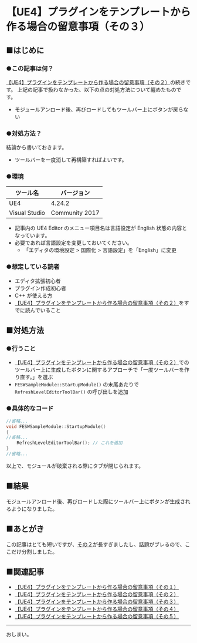 # 【UE4】プラグインをテンプレートから作る場合の留意事項（その３）

## ■はじめに

### ●この記事は何？

[【UE4】プラグインをテンプレートから作る場合の留意事項（その２）]の続きです。
上記の記事で扱わなかった、以下の点の対処方法について纏めたものです。

* モジュールアンロード後、再びロードしてもツールバー上にボタンが戻らない

### ●対処方法？

結論から書いておきます。

* ツールバーを一度消して再構築すればよいです。

### ●環境

| ツール名 | バージョン |
| ---- | ---- |
| UE4 | 4.24.2 |
| Visual Studio | Community 2017 |

* 記事内の UE4 Editor のメニュー項目名は言語設定が English 状態の内容となっています。
* 必要であれば言語設定を変更しておいてください。
	* 「エディタの環境設定 > 国際化 > 言語設定」を「English」に変更

### ●想定している読者

* エディタ拡張初心者
* プラグイン作成初心者
* C++ が使える方
* [【UE4】プラグインをテンプレートから作る場合の留意事項（その２）]をすでに読んでいること

## ■対処方法

### ●行うこと

* [【UE4】プラグインをテンプレートから作る場合の留意事項（その２）]でのツールバー上に生成したボタンに関するアプローチで「一度ツールバーを作り直す。」を選ぶ
* ```FESWSampleModule::StartupModule()``` の末尾あたりで ```RefreshLevelEditorToolBar()``` の呼び出しを追加

### ●具体的なコード

```cpp:ESWSample.cpp
//省略...
void FESWSampleModule::StartupModule()
{
//省略...
	RefreshLevelEditorToolBar(); // これを追加
}
//省略...
```

以上で、モジュールが破棄される際にタブが閉じられます。

## ■結果

モジュールアンロード後、再びロードした際にツールバー上にボタンが生成されるようになりました。

## ■あとがき

この記事はとても短いですが、[その２]が長すぎましたし、話題がブレるので、ここだけ分割しました。

## ■関連記事

* [【UE4】プラグインをテンプレートから作る場合の留意事項（その１）]
* [【UE4】プラグインをテンプレートから作る場合の留意事項（その２）]
* [【UE4】プラグインをテンプレートから作る場合の留意事項（その３）]
* [【UE4】プラグインをテンプレートから作る場合の留意事項（その４）]
* [【UE4】プラグインをテンプレートから作る場合の留意事項（その５）]

[【UE4】プラグインをテンプレートから作る場合の留意事項（その１）]:https://qiita.com/sentyaanko/items/23b0919af4b6fabd8378
[【UE4】プラグインをテンプレートから作る場合の留意事項（その２）]:https://qiita.com/sentyaanko/items/a639dc9b2e56690ca9f2
[【UE4】プラグインをテンプレートから作る場合の留意事項（その３）]:https://qiita.com/sentyaanko/items/6b13158a71c2a83d9296
[【UE4】プラグインをテンプレートから作る場合の留意事項（その４）]:https://qiita.com/sentyaanko/items/4874f092b764ac213ba6
[【UE4】プラグインをテンプレートから作る場合の留意事項（その５）]:https://qiita.com/sentyaanko/items/e44b146b7cbc8ce46be7
[その１]:https://qiita.com/sentyaanko/items/23b0919af4b6fabd8378
[その２]:https://qiita.com/sentyaanko/items/a639dc9b2e56690ca9f2
[その３]:https://qiita.com/sentyaanko/items/6b13158a71c2a83d9296
[その４]:https://qiita.com/sentyaanko/items/4874f092b764ac213ba6
[その５]:https://qiita.com/sentyaanko/items/e44b146b7cbc8ce46be7

----
おしまい。

